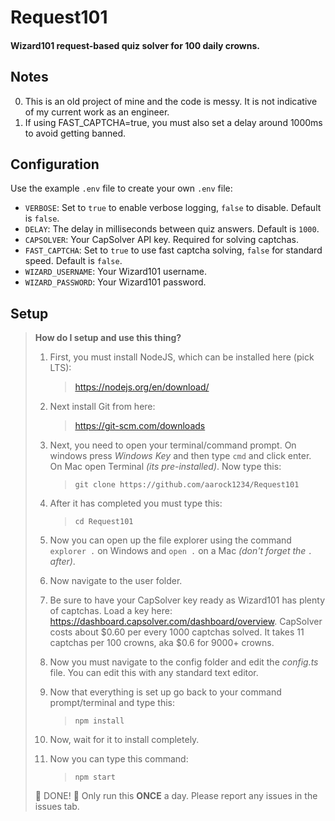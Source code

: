 # Request101

#### Wizard101 request-based quiz solver for 100 daily crowns.

## Notes

0. This is an old project of mine and the code is messy. It is not indicative of my current work as an engineer.
1. If using FAST_CAPTCHA=true, you must also set a delay around 1000ms to avoid getting banned.

## Configuration

Use the example `.env` file to create your own `.env` file:

-   `VERBOSE`: Set to `true` to enable verbose logging, `false` to disable. Default is `false`.
-   `DELAY`: The delay in milliseconds between quiz answers. Default is `1000`.
-   `CAPSOLVER`: Your CapSolver API key. Required for solving captchas.
-   `FAST_CAPTCHA`: Set to `true` to use fast captcha solving, `false` for standard speed. Default is `false`.
-   `WIZARD_USERNAME`: Your Wizard101 username.
-   `WIZARD_PASSWORD`: Your Wizard101 password.

## Setup

> **How do I setup and use this thing?**
>
> 1. First, you must install NodeJS, which can be installed here (pick LTS):
>
>     > https://nodejs.org/en/download/
>
> 2. Next install Git from here:
>
>     > https://git-scm.com/downloads
>
> 3. Next, you need to open your terminal/command prompt. On windows press _Windows Key_ and then type `cmd` and click enter. On Mac open Terminal _(its pre-installed)_. Now type this:
>
>     > `git clone https://github.com/aarock1234/Request101`
>
> 4. After it has completed you must type this:
>
>     > `cd Request101`
>
> 5. Now you can open up the file explorer using the command `explorer .` on Windows and `open .` on a Mac _(don't forget the `.` after)_.
> 6. Now navigate to the user folder.
> 7. Be sure to have your CapSolver key ready as Wizard101 has plenty of captchas. Load a key here: https://dashboard.capsolver.com/dashboard/overview. CapSolver costs about $0.60 per every 1000 captchas solved. It takes 11 captchas per 100 crowns, aka $0.6 for 9000+ crowns.
> 8. Now you must navigate to the config folder and edit the _config.ts_ file. You can edit this with any standard text editor.
> 9. Now that everything is set up go back to your command prompt/terminal and type this:
>
>     > `npm install`
>
> 10. Now, wait for it to install completely.
> 11. Now you can type this command:
>     > `npm start`
>
> 🎉 DONE! 🥳 Only run this **ONCE** a day. Please report any issues in the issues tab.
